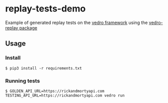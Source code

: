 # replay-tests-demo
Example of generated replay tests on the [vedro framework](https://vedro.io/) using the [vedro-replay package](https://pypi.org/project/vedro-replay/)

## Usage

### Install
```shell
$ pip3 install -r requirements.txt
```

### Running tests
```shell
$ GOLDEN_API_URL=https://rickandmortyapi.com TESTING_API_URL=https://rickandmortyapi.com vedro run
```
